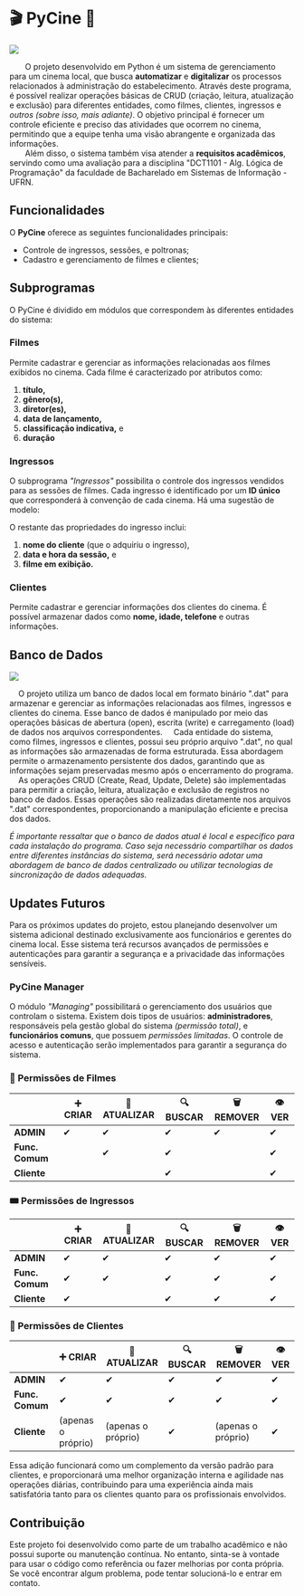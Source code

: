# 🎬 PyCine 🍿
![](https://i.imgur.com/rZkNahQ.jpg)

&nbsp;&nbsp;&nbsp;&nbsp;&nbsp;&nbsp; O projeto desenvolvido em Python é um sistema de gerenciamento para um cinema local, que busca **automatizar** e **digitalizar** os processos relacionados à administração do estabelecimento. Através deste programa, é possível realizar operações básicas de CRUD (criação, leitura, atualização e exclusão) para diferentes entidades, como filmes, clientes, ingressos e *outros (sobre isso, mais adiante)*. O objetivo principal é fornecer um controle eficiente e preciso das atividades que ocorrem no cinema, permitindo que a equipe tenha uma visão abrangente e organizada das informações.
<br>&nbsp;&nbsp;&nbsp;&nbsp;&nbsp;&nbsp; Além disso, o sistema também visa atender a **requisitos acadêmicos**, servindo como uma avaliação para a disciplina "DCT1101 - Alg. Lógica de Programação" da faculdade de Bacharelado em Sistemas de Informação - UFRN.

## Funcionalidades

O **PyCine** oferece as seguintes funcionalidades principais:

- Controle de ingressos, sessões, e poltronas;
- Cadastro e gerenciamento de filmes e clientes;

## Subprogramas

O PyCine é dividido em módulos que correspondem às diferentes entidades do sistema:

### Filmes

Permite cadastrar e gerenciar as informações relacionadas aos filmes exibidos no cinema. Cada filme é caracterizado por atributos como:
1. **título,**
2. **gênero(s),**
3. **diretor(es),**
4. **data de lançamento,**
5. **classificação indicativa,** e
6. **duração**

### Ingressos

O subprograma *"Ingressos"* possibilita o controle dos ingressos vendidos para as sessões de filmes. Cada ingresso é identificado por um **ID único** que corresponderá à convenção de cada cinema. Há uma sugestão de modelo:

O restante das propriedades do ingresso inclui: 
1. **nome do cliente** (que o adquiriu o ingresso),
2. **data e hora da sessão,** e
3. **filme em exibição.**

### Clientes

Permite cadastrar e gerenciar informações dos clientes do cinema. É possível armazenar dados como **nome, idade, telefone** e outras informações.

## Banco de Dados
![](https://i.imgur.com/UzaVnkT.png)

&nbsp;&nbsp;&nbsp; O projeto utiliza um banco de dados local em formato binário ".dat" para armazenar e gerenciar as informações relacionadas aos filmes, ingressos e clientes do cinema. Esse banco de dados é manipulado por meio das operações básicas de abertura (open), escrita (write) e carregamento (load) de dados nos arquivos correspondentes.
&nbsp;&nbsp;&nbsp; Cada entidade do sistema, como filmes, ingressos e clientes, possui seu próprio arquivo ".dat", no qual as informações são armazenadas de forma estruturada. Essa abordagem permite o armazenamento persistente dos dados, garantindo que as informações sejam preservadas mesmo após o encerramento do programa.
&nbsp;&nbsp;&nbsp; As operações CRUD (Create, Read, Update, Delete) são implementadas para permitir a criação, leitura, atualização e exclusão de registros no banco de dados. Essas operações são realizadas diretamente nos arquivos ".dat" correspondentes, proporcionando a manipulação eficiente e precisa dos dados.

*É importante ressaltar que o banco de dados atual é local e específico para cada instalação do programa. Caso seja necessário compartilhar os dados entre diferentes instâncias do sistema, será necessário adotar uma abordagem de banco de dados centralizado ou utilizar tecnologias de sincronização de dados adequadas.*

## Updates Futuros
Para os próximos updates do projeto, estou planejando desenvolver um sistema adicional destinado exclusivamente aos funcionários e gerentes do cinema local. Esse sistema terá recursos avançados de permissões e autenticações para garantir a segurança e a privacidade das informações sensíveis.

### PyCine Manager

O módulo *"Managing"* possibilitará o gerenciamento dos usuários que controlam o sistema. Existem dois tipos de usuários: **administradores**, responsáveis pela gestão global do sistema *(permissão total)*, e **funcionários comuns**, que possuem *permissões limitadas*. O controle de acesso e autenticação serão implementados para garantir a segurança do sistema.

### 🎥 Permissões de Filmes
|              | ➕ CRIAR | 🔁 ATUALIZAR | 🔍 BUSCAR | 🗑️ REMOVER | 👁️ VER |
| ------------ | --------- | ------------ | ---------- | ---------- | ------- |
| **ADMIN**     |   ✔     |     ✔        |     ✔      |     ✔      |    ✔   |
| **Func. Comum** |        |      ✔      |       ✔     |            |    ✔   |
| **Cliente**   |          |              |      ✔     |            |    ✔   |


### 🎟️ Permissões de Ingressos
|              | ➕ CRIAR | 🔁 ATUALIZAR | 🔍 BUSCAR | 🗑️ REMOVER | 👁️ VER |
| ------------ | --------- | ------------ | ---------- | ---------- | ------- |
| **ADMIN**     |   ✔     |     ✔        |     ✔      |     ✔     |    ✔   |
| **Func. Comum** |   ✔   |      ✔      |       ✔     |     ✔     |    ✔   |
| **Cliente**   |    ✔    |              |      ✔     |     ✔      |    ✔   |

### 👤 Permissões de Clientes
|               |    ➕ CRIAR      |     🔁 ATUALIZAR    | 🔍 BUSCAR |     🗑️ REMOVER      | 👁️ VER |
| ------------- | ---------------- | -------------------- | ---------- | ------------------- | ------- |
| **ADMIN**     |         ✔        |          ✔          |     ✔      |          ✔         |    ✔   |
| **Func. Comum** |        ✔        |          ✔         |      ✔     |          ✔         |    ✔   |
| **Cliente**   | (apenas o próprio) | (apenas o próprio) |      ✔     | (apenas o próprio) |    ✔   |

Essa adição funcionará como um complemento da versão padrão para clientes, e proporcionará uma melhor organização interna e agilidade nas operações diárias, contribuindo para uma experiência ainda mais satisfatória tanto para os clientes quanto para os profissionais envolvidos.

## Contribuição

Este projeto foi desenvolvido como parte de um trabalho acadêmico e não possui suporte ou manutenção contínua. No entanto, sinta-se à vontade para usar o código como referência ou fazer melhorias por conta própria. Se você encontrar algum problema, pode tentar solucioná-lo e entrar em contato.
